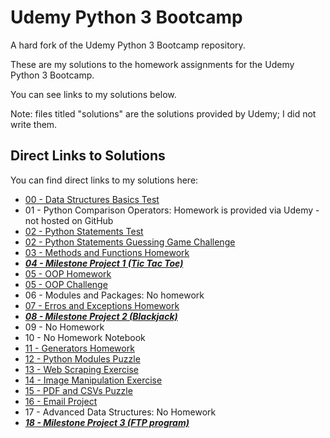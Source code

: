 # Udemy Python 3 Bootcamp
A hard fork of the Udemy Python 3 Bootcamp repository.

These are my solutions to the homework assignments for the Udemy Python 3 Bootcamp.

You can see links to my solutions below.

Note: files titled "solutions" are the solutions provided by Udemy; I did not write them.

## Direct Links to Solutions
You can find direct links to my solutions here:
- [00 - Data Structures Basics Test](00-Python%20Object%20and%20Data%20Structure%20Basics/09-Objects%20and%20Data%20Structures%20Assessment%20Test.ipynb)
- 01 - Python Comparison Operators: Homework is provided via Udemy - not hosted on GitHub
- [02 - Python Statements Test](02-Python%20Statements/07-Statements%20Assessment%20Test.ipynb)
- [02 - Python Statements Guessing Game Challenge](02-Python%20Statements/09-Guessing%20Game%20Challenge.ipynb)
- [03 - Methods and Functions Homework](03-Methods%20and%20Functions/08-Functions%20and%20Methods%20Homework.ipynb)
- [**_04 - Milestone Project 1 (Tic Tac Toe)_**](04-Milestone%20Project%20-%201/02-Milestone%20Project%201%20-%20Walkthrough%20Steps%20Workbook.ipynb)
- [05 - OOP Homework](05-Object%20Oriented%20Programming/02-Object%20Oriented%20Programming%20Homework.ipynb)
- [05 - OOP Challenge](05-Object%20Oriented%20Programming/04-OOP%20Challenge.ipynb)
- 06 - Modules and Packages: No homework
- [07 - Erros and Exceptions Homework](07-Errors%20and%20Exception%20Handling/02-Errors%20and%20Exceptions%20Homework.ipynb)
- [**_08 - Milestone Project 2 (Blackjack)_**](08-Milestone%20Project%20-%202/blackjack/blackjack.py)
- 09 - No Homework
- 10 - No Homework Notebook
- [11 - Generators Homework](11-Python%20Generators/02-Iterators%20and%20Generators%20Homework.ipynb)
- [12 - Python Modules Puzzle](12-Advanced%20Python%20Modules/08-Advanced-Python-Module-Exercise/07-Advanced-Modules-Exercise-Puzzle.ipynb)
- [13 - Web Scraping Exercise](13-Web-Scraping/02-Web-Scraping-Exercise-Solutions.ipynb)
- [14 - Image Manipulation Exercise](14-Working-with-Images/01-Image-Exercise.ipynb)
- [15 - PDF and CSVs Puzzle](15-PDFs-and-Spreadsheets/02-PDFs-Spreadsheets-Puzzle.ipynb)
- [16 - Email Project](16-Emailing-with-Python/mail_client.py)
- 17 - Advanced Data Structures: No Homework
- [**_18 - Milestone Project 3 (FTP program)_**](18-Milestone%20Project%20-%203/ftp)
